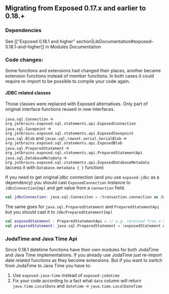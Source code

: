 ## Migrating from Exposed 0.17.x and earlier to 0.18.+
### Dependencies

See [["Exposed 0.18.1 and higher" section|LibDocumentation#exposed-0.18.1-and-higher]] in Modules Documentation

### Code changes:
Some functions and extensions had changed their places, another became extension functions instead of member functions.
In both cases it could require re-import to be possible to compile your code again.

#### JDBC related classes 
Those classes were replaced with Exposed alternatives. Only part of original interface functions reused in new interfaces.

`java.sql.Connection` -> `org.jetbrains.exposed.sql.statements.api.ExposedConnection` 
`java.sql.Savepoint` -> `org.jetbrains.exposed.sql.statements.api.ExposedSavepoint`
`java.sql.Blob` and `javax.sql.rowset.serial.SerialBlob` -> `org.jetbrains.exposed.sql.statements.api.ExposedBlob`
`java.sql.PreparedStatement` -> `org.jetbrains.exposed.sql.statements.api.PreparedStatementApi`
`java.sql.DatabaseMetadata` -> `org.jetbrains.exposed.sql.statements.api.ExposedDatabaseMetadata` (access it with `Database.metadata { }` function)

If you need to get original jdbc connection (and you use `exposed-jdbc` as a dependency) you should cast `ExposedConnection` instance to `JdbcConnectionImpl` and get value from a `connection` field.
```kotlin
val jdbcConnection: java.sql.Conneciton = (transaction.connection as JdbcConnectionImpl).connection
```

The same goes for `java.sql.PreparedStatement` and `PreparedStatementApi` but you should cast it to `JdbcPreparedStatementImpl`
```kotlin
val exposedStatement : PreparedStatementApi = // e.g. received from a StatementInterceptor
val preparedStatement: java.sql.PreparedStatement = (exposedStatement as JdbcPreparedStatementImpl).statement
```
### JodaTime and Java Time Api
Since 0.18.1 datetime functions have their own modules for both JodaTime and Java Time implementations.
If you already use JodaTime just re-import date related functions as they become extensions.
But if you want to switch from JodaTime to Java Time you have to:
1. Use `exposed-java-time` instead of `exposed-jodatime`
2. Fix your code according to a fact what `date` column will return `java.time.LocalDate` and `datetime` -> `java.time.LocalDateTime`
